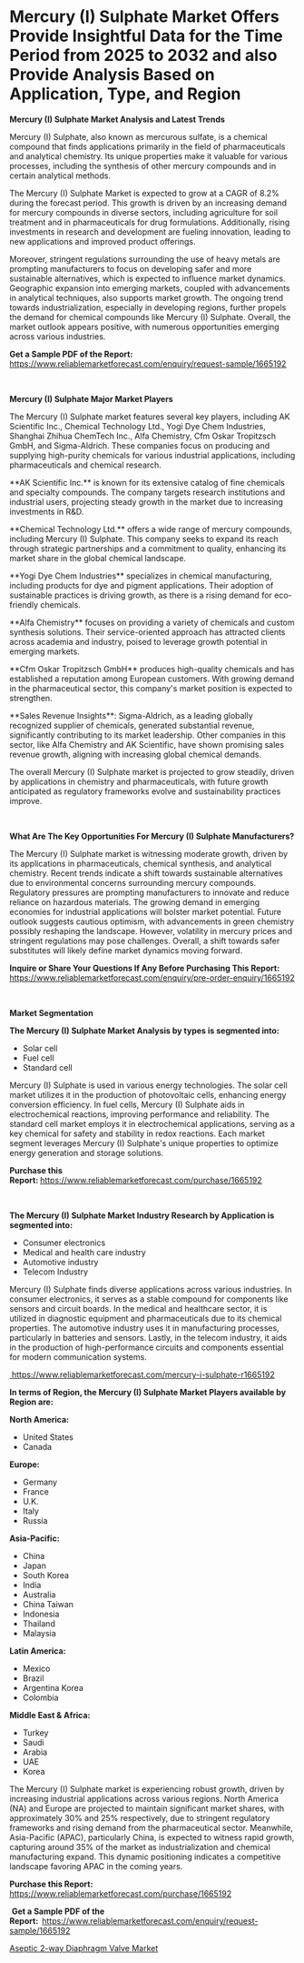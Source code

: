 <p><h1>Mercury (I) Sulphate Market Offers Provide Insightful Data for the Time Period from 2025 to 2032 and also Provide Analysis Based on Application, Type, and Region</h1></p><p><strong>Mercury (I) Sulphate Market Analysis and Latest Trends</strong></p>
<p><p>Mercury (I) Sulphate, also known as mercurous sulfate, is a chemical compound that finds applications primarily in the field of pharmaceuticals and analytical chemistry. Its unique properties make it valuable for various processes, including the synthesis of other mercury compounds and in certain analytical methods.</p><p>The Mercury (I) Sulphate Market is expected to grow at a CAGR of 8.2% during the forecast period. This growth is driven by an increasing demand for mercury compounds in diverse sectors, including agriculture for soil treatment and in pharmaceuticals for drug formulations. Additionally, rising investments in research and development are fueling innovation, leading to new applications and improved product offerings. </p><p>Moreover, stringent regulations surrounding the use of heavy metals are prompting manufacturers to focus on developing safer and more sustainable alternatives, which is expected to influence market dynamics. Geographic expansion into emerging markets, coupled with advancements in analytical techniques, also supports market growth. The ongoing trend towards industrialization, especially in developing regions, further propels the demand for chemical compounds like Mercury (I) Sulphate. Overall, the market outlook appears positive, with numerous opportunities emerging across various industries.</p></p>
<p><strong>Get a Sample PDF of the Report:&nbsp;</strong> <a href="https://www.reliablemarketforecast.com/enquiry/request-sample/1665192?utm_campaign=2754&utm_medium=2&utm_source=Github&utm_content=ia&utm_term=11042025&utm_id=mercury-i-sulphate">https://www.reliablemarketforecast.com/enquiry/request-sample/1665192</a></p>
<p>&nbsp;</p>
<p><strong>Mercury (I) Sulphate Major Market Players</strong></p>
<p><p>The Mercury (I) Sulphate market features several key players, including AK Scientific Inc., Chemical Technology Ltd., Yogi Dye Chem Industries, Shanghai Zhihua ChemTech Inc., Alfa Chemistry, Cfm Oskar Tropitzsch GmbH, and Sigma-Aldrich. These companies focus on producing and supplying high-purity chemicals for various industrial applications, including pharmaceuticals and chemical research.</p><p>**AK Scientific Inc.** is known for its extensive catalog of fine chemicals and specialty compounds. The company targets research institutions and industrial users, projecting steady growth in the market due to increasing investments in R&D.</p><p>**Chemical Technology Ltd.** offers a wide range of mercury compounds, including Mercury (I) Sulphate. This company seeks to expand its reach through strategic partnerships and a commitment to quality, enhancing its market share in the global chemical landscape.</p><p>**Yogi Dye Chem Industries** specializes in chemical manufacturing, including products for dye and pigment applications. Their adoption of sustainable practices is driving growth, as there is a rising demand for eco-friendly chemicals.</p><p>**Alfa Chemistry** focuses on providing a variety of chemicals and custom synthesis solutions. Their service-oriented approach has attracted clients across academia and industry, poised to leverage growth potential in emerging markets.</p><p>**Cfm Oskar Tropitzsch GmbH** produces high-quality chemicals and has established a reputation among European customers. With growing demand in the pharmaceutical sector, this company's market position is expected to strengthen.</p><p>**Sales Revenue Insights**: Sigma-Aldrich, as a leading globally recognized supplier of chemicals, generated substantial revenue, significantly contributing to its market leadership. Other companies in this sector, like Alfa Chemistry and AK Scientific, have shown promising sales revenue growth, aligning with increasing global chemical demands.</p><p>The overall Mercury (I) Sulphate market is projected to grow steadily, driven by applications in chemistry and pharmaceuticals, with future growth anticipated as regulatory frameworks evolve and sustainability practices improve.</p></p>
<p>&nbsp;</p>
<p><strong>What Are The Key Opportunities For Mercury (I) Sulphate Manufacturers?</strong></p>
<p><p>The Mercury (I) Sulphate market is witnessing moderate growth, driven by its applications in pharmaceuticals, chemical synthesis, and analytical chemistry. Recent trends indicate a shift towards sustainable alternatives due to environmental concerns surrounding mercury compounds. Regulatory pressures are prompting manufacturers to innovate and reduce reliance on hazardous materials. The growing demand in emerging economies for industrial applications will bolster market potential. Future outlook suggests cautious optimism, with advancements in green chemistry possibly reshaping the landscape. However, volatility in mercury prices and stringent regulations may pose challenges. Overall, a shift towards safer substitutes will likely define market dynamics moving forward.</p></p>
<p><strong>Inquire or Share Your Questions If Any Before Purchasing This Report:</strong> <a href="https://www.reliablemarketforecast.com/enquiry/pre-order-enquiry/1665192?utm_campaign=2754&utm_medium=2&utm_source=Github&utm_content=ia&utm_term=11042025&utm_id=mercury-i-sulphate">https://www.reliablemarketforecast.com/enquiry/pre-order-enquiry/1665192</a></p>
<p>&nbsp;</p>
<p><strong>Market Segmentation</strong></p>
<p><strong>The Mercury (I) Sulphate Market Analysis by types is segmented into:</strong></p>
<p><ul><li>Solar cell</li><li>Fuel cell</li><li>Standard cell</li></ul></p>
<p><p>Mercury (I) Sulphate is used in various energy technologies. The solar cell market utilizes it in the production of photovoltaic cells, enhancing energy conversion efficiency. In fuel cells, Mercury (I) Sulphate aids in electrochemical reactions, improving performance and reliability. The standard cell market employs it in electrochemical applications, serving as a key chemical for safety and stability in redox reactions. Each market segment leverages Mercury (I) Sulphate's unique properties to optimize energy generation and storage solutions.</p></p>
<p><strong>Purchase this Report:&nbsp;</strong><a href="https://www.reliablemarketforecast.com/purchase/1665192?utm_campaign=2754&utm_medium=2&utm_source=Github&utm_content=ia&utm_term=11042025&utm_id=mercury-i-sulphate">https://www.reliablemarketforecast.com/purchase/1665192</a></p>
<p>&nbsp;</p>
<p><strong>The Mercury (I) Sulphate Market Industry Research by Application is segmented into:</strong></p>
<p><ul><li>Consumer electronics</li><li>Medical and health care industry</li><li>Automotive industry</li><li>Telecom Industry</li></ul></p>
<p><p>Mercury (I) Sulphate finds diverse applications across various industries. In consumer electronics, it serves as a stable compound for components like sensors and circuit boards. In the medical and healthcare sector, it is utilized in diagnostic equipment and pharmaceuticals due to its chemical properties. The automotive industry uses it in manufacturing processes, particularly in batteries and sensors. Lastly, in the telecom industry, it aids in the production of high-performance circuits and components essential for modern communication systems.</p></p>
<p><a href="https://www.reliablemarketforecast.com/mercury-i-sulphate-r1665192?utm_campaign=2754&utm_medium=2&utm_source=Github&utm_content=ia&utm_term=11042025&utm_id=mercury-i-sulphate">&nbsp;https://www.reliablemarketforecast.com/mercury-i-sulphate-r1665192</a></p>
<p><strong>In terms of Region, the Mercury (I) Sulphate Market Players available by Region are:</strong></p>
<p>
    <p> <strong> North America: </strong>
        <ul>
            <li>United States</li>
            <li>Canada</li>
        </ul>
        </p> 
    <p> <strong> Europe: </strong>
        <ul>
            <li>Germany</li>
            <li>France</li>
            <li>U.K.</li>
            <li>Italy</li>
            <li>Russia</li>
        </ul>
        </p> 
    <p> <strong> Asia-Pacific: </strong>
        <ul>
            <li>China</li>
            <li>Japan</li>
            <li>South Korea</li>
            <li>India</li>
            <li>Australia</li>
            <li>China Taiwan</li>
            <li>Indonesia</li>
            <li>Thailand</li>
            <li>Malaysia</li>
        </ul>
        </p> 
    <p> <strong> Latin America: </strong>
        <ul>
            <li>Mexico</li>
            <li>Brazil</li>
            <li>Argentina Korea</li>
            <li>Colombia</li>
        </ul>
        </p> 
    <p> <strong> Middle East & Africa: </strong>
        <ul>
            <li>Turkey</li>
            <li>Saudi</li>
            <li>Arabia</li>
            <li>UAE</li>
            <li>Korea</li>
        </ul>
    </p>
    </p>
<p><p>The Mercury (I) Sulphate market is experiencing robust growth, driven by increasing industrial applications across various regions. North America (NA) and Europe are projected to maintain significant market shares, with approximately 30% and 25% respectively, due to stringent regulatory frameworks and rising demand from the pharmaceutical sector. Meanwhile, Asia-Pacific (APAC), particularly China, is expected to witness rapid growth, capturing around 35% of the market as industrialization and chemical manufacturing expand. This dynamic positioning indicates a competitive landscape favoring APAC in the coming years.</p></p>
<p><strong>Purchase this Report: </strong><a href="https://www.reliablemarketforecast.com/purchase/1665192?utm_campaign=2754&utm_medium=2&utm_source=Github&utm_content=ia&utm_term=11042025&utm_id=mercury-i-sulphate">https://www.reliablemarketforecast.com/purchase/1665192</a></p>
<p>&nbsp;<strong>Get a Sample PDF of the Report:&nbsp;&nbsp;</strong><a href="https://www.reliablemarketforecast.com/enquiry/request-sample/1665192?utm_campaign=2754&utm_medium=2&utm_source=Github&utm_content=ia&utm_term=11042025&utm_id=mercury-i-sulphate">https://www.reliablemarketforecast.com/enquiry/request-sample/1665192</a></p>
<p><strong></strong></p>
<p><p><a href="https://github.com/popupioo/Market-Research-Report-List-1/blob/main/aseptic-2-way-diaphragm-valve-market.md?utm_campaign=2754&utm_medium=2&utm_source=Github&utm_content=ia&utm_term=11042025&utm_id=mercury-i-sulphate">Aseptic 2-way Diaphragm Valve Market</a></p></p>
